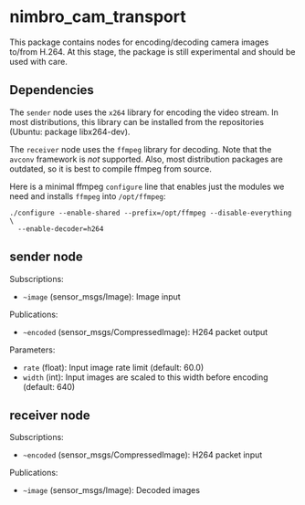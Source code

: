 
nimbro_cam_transport
====================

This package contains nodes for encoding/decoding camera images to/from H.264.
At this stage, the package is still experimental and should be used with care.

Dependencies
------------

The `sender` node uses the `x264` library for encoding the video stream. In most
distributions, this library can be installed from the repositories
(Ubuntu: package libx264-dev).

The `receiver` node uses the `ffmpeg` library for decoding. Note that the
`avconv` framework is *not* supported. Also, most distribution packages are
outdated, so it is best to compile ffmpeg from source.

Here is a minimal ffmpeg `configure` line that enables just the modules we need
and installs `ffmpeg` into `/opt/ffmpeg`:

    ./configure --enable-shared --prefix=/opt/ffmpeg --disable-everything \
      --enable-decoder=h264

sender node
-----------

Subscriptions:
 - `~image` (sensor_msgs/Image): Image input

Publications:
 - `~encoded` (sensor_msgs/CompressedImage): H264 packet output

Parameters:
 - `rate` (float): Input image rate limit (default: 60.0)
 - `width` (int): Input images are scaled to this width before encoding
   (default: 640)

receiver node
-------------

Subscriptions:
 - `~encoded` (sensor_msgs/CompressedImage): H264 packet input

Publications:
 - `~image` (sensor_msgs/Image): Decoded images

